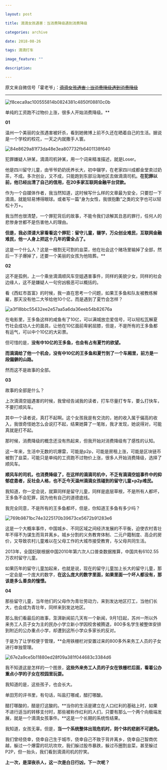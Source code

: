 ```yaml
---

layout: post

title: 滴滴女孩遇害：当消费降级遇到消费降级

categories: archive

date: 2018-08-26

tags: 滴滴打车

image_feature: ""

description:

---
```


原文来自微信号「霍老爷」：~~[滴滴女孩遇害：当消费降级遇到消费降级](https://mp.weixin.qq.com/s/WeXr8SxVWw2Lgm_C6BY5bg)~~

---

![f8ceca9ac100555814b0824381c4850f08810c0b](https://i.loli.net/2018/08/29/5b85788b0ffd4.jpeg)

单纯的工资跑不过物价上涨，很多人开始消费降级。**

**01**

温州一个美丽的女孩遇害被奸杀，看到她微博上前不久还在晒着自己的生活。据说是一个学校的校花，一天之内就撒手人寰。

![84e8629a81f73da48e3ea807732fb6401138f640](https://i.loli.net/2018/08/29/5b8578aa859bc.jpeg)

犯罪嫌疑人钟某，滴滴司机钟某，用一个词来精准描述，就是Loser。

他是四川留守儿童，由爷爷奶奶抚养长大，初中辍学，在老家四川成都金堂卖过奶茶，不成。多次创业，又不成，只能跑到东部沿海地区去做滴滴司机。**在犯罪以前，他已经出清了自己的信用，在20多家互联网金融平台贷款。**

作为一个自媒体作者，我当然知道，这时候写什么样的文章最为安全，只要怼一下滴滴，就能轻易博得眼球。或者写一篇“身为女性，我很抱歉”之类的文字也可以轻松十万+。

我当然也很清楚，一个罪犯背后的故事，不能令我们谅解其丑恶的罪行，任何人的悲惨身世都不是伤害他人的理由。

**但是，我必须请大家看看这个罪犯：留守儿童，辍学，万众创业难民，互联网金融难民，他一人身上把这十几年的雷全占了。**

这是一个什么人？这是一根割无可割的韭菜，他在社会这个赌场里输掉了全部，然后一下子爆掉了，还要一个美丽的女孩为他陪葬。**

**02** 

这不是孤例，上一个乘坐滴滴顺风车空姐遇害事件，同样的美貌少女，同样的社会边缘人，这不是嫌疑人一句穷凶极恶可以概括的。

看《西虹市首富》的时候，我一直在思考一个问题，如果王多鱼和队友被教练解雇，那天没有他二大爷给他10个亿，而是遇到了夏竹会怎样？

![a3f18bbc55432ee2e57aa5a6da36eeb54b82676a](https://i.loli.net/2018/08/29/5b8578de843b4.jpeg)

在电影里，王多鱼这样的咸鱼有了10亿，可以满城放恋爱信号，可以轻松瓦解夏竹社会成功人士的面具，让他在10亿面前卑躬屈膝，但是，不是所有的王多鱼都有运气，可以中个10亿的大彩票。

但可惜的是，**没有中10亿的王多鱼，也会有占有夏竹的欲望。**

**而滴滴给了他一个机会，没有中10亿的王多鱼和夏竹到了一个车厢里，前方是一段偏僻的山路。**

然而这不是故事的全部。

**03**

故事的全部是什么？

上次滴滴空姐遇害的时候，我曾经告诫我的读者，打车尽量打专车，要么打快车，不要打顺风车。

其中一个读者说，真打不起啊。这个女孩我是有交流的，她的收入属于偏高的收入，我很奇怪她怎么会说打不起，结果她算了一笔账，我才发现，她说得对，可能真就是打不起。

那时候，消费降级的概念还没有热起来，但我开始对消费降级有了感性的认知。

这一年来，生活中无数的坑爆雷，可能是p2p，可能是房租上涨，可能是区块链币被割了韭菜，可能只是单纯的工资跑不过物价上涨，很多人开始消费降级，选择了顺风车。

**顺风车的司机，也消费降级了，在这样的滴滴司机中，不乏有滴滴空姐事件中的抑郁症患者，反社会人格，也不乏今天温州滴滴女孩碰到的留守儿童+p2p难民。**

我知道，你一定会说，就算同样是留守儿童，同样是底层草根，不是所有人都坏，王多鱼不会犯罪，因为他有自己的道德底线。

我完全同意，不是所有的王多鱼都坏，但是，你知道王多鱼有多少吗？

![769b9871bc74e3225170b39673ce5672b91283e6](https://i.loli.net/2018/08/29/5b85792b1725d.jpeg)

这是一个大概率事件，中国城乡、不同区域之间经济发展的不平衡，迫使农村青壮年不得不为谋生而背井离乡。城乡分割的义务教育体制、二元户籍制度、高企的房价，又导致农村儿童难以在父母工作的大城市接受教育，与父母共同生活。

2013年，全国妇联根据中国2010年第六次人口普查数据推算，中国共有6102.55万农村留守儿童。

如果历年的留守儿童加起来，也就是说，现在的留守儿童加上长大的留守儿童，那一定会是一个庞大的数字，**在这么庞大的数字里面，如果里面一个坏人都没有，那该是多么善良的憧憬。**

**04**

那些留守儿童，当年他们的父母作为青壮劳动力，来到发达地区打工，当他们长大，也会成为青壮年，同样来到发达地区。

那么我们看最后的故事，澎湃新闻前几天有一个新闻，9月1日起，苏州一所以外来务工人员子女为主的民办小学立新小学因校舍被腾退，800多名学生被整体安排到附近的公办重点小学，却遭到这所小学众多家长的反对。

于是为了让学校便于管理，**会用铁栅栏对安置过来的800多外来务工人员的子女进行单独管理。

![67e2a9ce5b11880ed28f09a381f044683c3384d6](https://i.loli.net/2018/08/29/5b857964d80d2.jpeg)

我不知道这是怎样的一个图景，**这些外来务工人员的子女在铁栅栏后面，看着公办重点小学的子女在校园里玩耍。**

我知道的是，这些孩子，也会长大。

单田芳的评书里，有句话，叫盐打哪咸，醋打哪酸。

醋打哪酸的，醋是打这酸的。**当你的生活是建立在人口红利的基础上时，如果不进行适当的转移支付时，那些被称作红利的人们，只要有那么一个两个向极端发展，就是一个滴滴女孩事件。**这是一个长期的系统性结果。

我知道，女孩无辜。但是，**当一个系统整体出现危机时，则个体的悲剧不可避免。**

我们曾经侥幸，侥幸自己生于城市，侥幸自己不致于背井离乡，侥幸自己智商优越，躲过一个爆雷的坑坑坎坎，我们躲过股市暴跌，躲过币圈割韭菜，甚至躲过P2P，但一抬头，我们看到滴滴司机的狞笑。

**上一次，是深夜杀人，这一次是白日行凶，下一次呢？**
